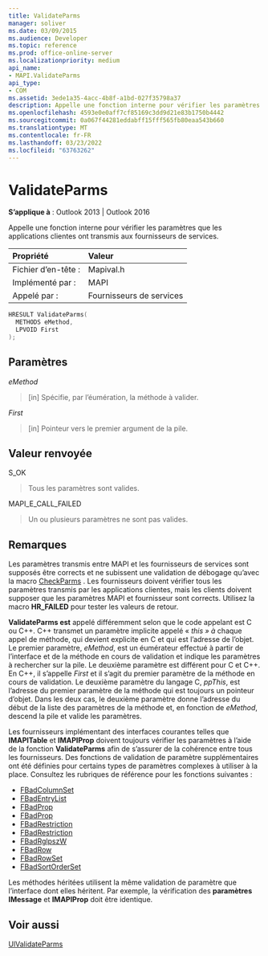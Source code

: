```yaml
---
title: ValidateParms
manager: soliver
ms.date: 03/09/2015
ms.audience: Developer
ms.topic: reference
ms.prod: office-online-server
ms.localizationpriority: medium
api_name:
- MAPI.ValidateParms
api_type:
- COM
ms.assetid: 3ede1a35-4acc-4b8f-a1bd-027f35798a37
description: Appelle une fonction interne pour vérifier les paramètres que les applications clientes ont transmis aux fournisseurs de services.
ms.openlocfilehash: 4593e0e0aff7cf85169c3dd9d21e83b1750b4442
ms.sourcegitcommit: 0a067f44281eddabff15fff565fb80eaa543b660
ms.translationtype: MT
ms.contentlocale: fr-FR
ms.lasthandoff: 03/23/2022
ms.locfileid: "63763262"
---
```

# <a name="validateparms"></a>ValidateParms

**S’applique à** : Outlook 2013 | Outlook 2016
  
Appelle une fonction interne pour vérifier les paramètres que les applications clientes ont transmis aux fournisseurs de services.
  
|Propriété |Valeur |
|:-----|:-----|
|Fichier d’en-tête :  <br/> |Mapival.h  <br/> |
|Implémenté par :  <br/> |MAPI  <br/> |
|Appelé par :  <br/> |Fournisseurs de services  <br/> |

```cpp
HRESULT ValidateParms(
  METHODS eMethod,
  LPVOID First
);
```

## <a name="parameters"></a>Paramètres

 _eMethod_
  
> [in] Spécifie, par l’éumération, la méthode à valider.

 _First_
  
> [in] Pointeur vers le premier argument de la pile.

## <a name="return-value"></a>Valeur renvoyée

S_OK
  
> Tous les paramètres sont valides.

MAPI_E_CALL_FAILED
  
> Un ou plusieurs paramètres ne sont pas valides.

## <a name="remarks"></a>Remarques

Les paramètres transmis entre MAPI et les fournisseurs de services sont supposés être corrects et ne subissent une validation de débogage qu’avec la macro [CheckParms](checkparms.md) . Les fournisseurs doivent vérifier tous les paramètres transmis par les applications clientes, mais les clients doivent supposer que les paramètres MAPI et fournisseur sont corrects. Utilisez la macro **HR_FAILED** pour tester les valeurs de retour.
  
 **ValidateParms est** appelé différemment selon que le code appelant est C ou C++. C++ transmet un paramètre implicite appelé « _this » à_ chaque appel de méthode, qui devient explicite en C et qui est l’adresse de l’objet. Le premier paramètre, _eMethod_, est un éumérateur effectué à partir de l’interface et de la méthode en cours de validation et indique les paramètres à rechercher sur la pile. Le deuxième paramètre est différent pour C et C++. En C++, il s’appelle _First_ et il s’agit du premier paramètre de la méthode en cours de validation. Le deuxième paramètre du langage C, _ppThis_, est l’adresse du premier paramètre de la méthode qui est toujours un pointeur d’objet. Dans les deux cas, le deuxième paramètre donne l’adresse du début de la liste des paramètres de la méthode et, en fonction de _eMethod_, descend la pile et valide les paramètres.
  
Les fournisseurs implémentant des interfaces courantes telles que **IMAPITable** et **IMAPIProp** doivent toujours vérifier les paramètres à l’aide de la fonction **ValidateParms** afin de s’assurer de la cohérence entre tous les fournisseurs. Des fonctions de validation de paramètre supplémentaires ont été définies pour certains types de paramètres complexes à utiliser à la place. Consultez les rubriques de référence pour les fonctions suivantes :
  
- [FBadColumnSet](fbadcolumnset.md)
- [FBadEntryList](fbadentrylist.md)
- [FBadProp](fbadprop.md)
- [FBadProp](fbadprop.md)
- [FBadRestriction](fbadrestriction.md)
- [FBadRestriction](fbadrestriction.md)
- [FBadRglpszW](fbadrglpszw.md)
- [FBadRow](fbadrow.md)
- [FBadRowSet](fbadrowset.md)
- [FBadSortOrderSet](fbadsortorderset.md)

Les méthodes héritées utilisent la même validation de paramètre que l’interface dont elles héritent. Par exemple, la vérification des **paramètres IMessage** et **IMAPIProp** doit être identique.
  
## <a name="see-also"></a>Voir aussi

[UlValidateParms](ulvalidateparms.md)
